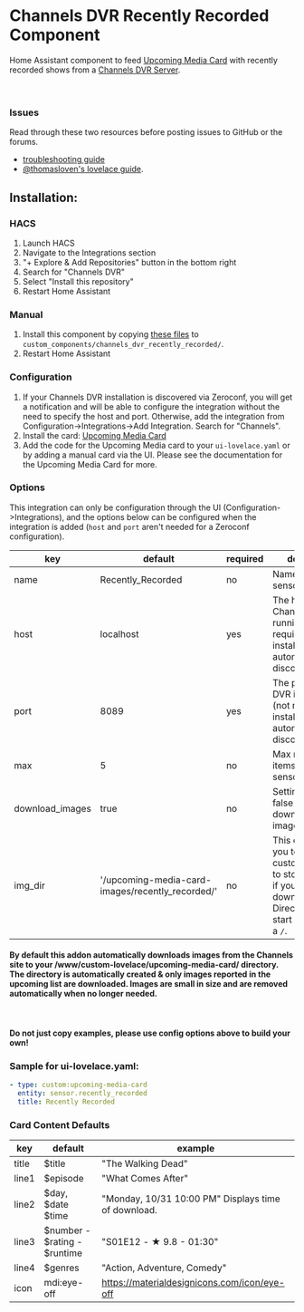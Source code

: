 # Channels DVR Recently Recorded Component

Home Assistant component to feed [Upcoming Media Card](https://github.com/custom-cards/upcoming-media-card) with
recently recorded shows from a [Channels DVR Server](https://getchannels.com/).</br>
</br></br>

### Issues

Read through these two resources before posting issues to GitHub or the forums.

- [troubleshooting guide](https://github.com/custom-cards/upcoming-media-card/blob/master/troubleshooting.md)
- [@thomasloven's lovelace guide](https://github.com/thomasloven/hass-config/wiki/Lovelace-Plugins).

## Installation:

### HACS

1. Launch HACS
2. Navigate to the Integrations section
3. "+ Explore & Add Repositories" button in the bottom right
4. Search for "Channels DVR"
5. Select "Install this repository"
6. Restart Home Assistant

### Manual

1. Install this component by copying [these files](https://github.com/rccoleman/channels_dvr_recently_recorded) to `custom_components/channels_dvr_recently_recorded/`.
2. Restart Home Assistant

### Configuration
1. If your Channels DVR installation is discovered via Zeroconf, you will get a notification and will be able to configure the integration without the need to specify the host and port.  Otherwise, add the integration from Configuration->Integrations->Add Integration.  Search for "Channels".
2. Install the card: [Upcoming Media Card](https://github.com/custom-cards/upcoming-media-card)
3. Add the code for the Upcoming Media card to your `ui-lovelace.yaml` or by adding a manual card via the UI.  Please see the documentation for the Upcoming Media Card for more.

### Options

This integration can only be configuration through the UI (Configuration->Integrations), and the options below can be configured when the integration is added (`host` and `port` aren't needed for a Zeroconf configuration).

| key             | default                                          | required | description                                                                                                                                    |
| --------------- | ------------------------------------------------ | -------- | ---------------------------------------------------------------------------------------------------------------------------------------------- |
| name            | Recently_Recorded                                | no       | Name of the sensor.                                                                 |
| host            | localhost                                        | yes      | The host Channels DVR is running on (not required if the installation is automatically discovered).                                  |
| port            | 8089                                             | yes      | The port Channels DVR is running on (not required if the installation is automatically discovered).                                  |
| max             | 5                                                | no       | Max number of items to show in sensor.                                                                                                         |
| download_images | true                                             | no       | Setting this to false will turn off downloading of images.                                                                                     |
| img_dir         | '/upcoming-media-card-images/recently_recorded/' | no       | This option allows you to choose a custom directory to store images in if you enable download_images. Directory must start and end with a `/`. |

#### By default this addon automatically downloads images from the Channels site to your /www/custom-lovelace/upcoming-media-card/ directory. The directory is automatically created & only images reported in the upcoming list are downloaded. Images are small in size and are removed automatically when no longer needed.

</br></br>
**Do not just copy examples, please use config options above to build your own!**

### Sample for ui-lovelace.yaml:

```yaml
- type: custom:upcoming-media-card
  entity: sensor.recently_recorded
  title: Recently Recorded
```

### Card Content Defaults

| key   | default                      | example                                             |
| ----- | ---------------------------- | --------------------------------------------------- |
| title | $title                       | "The Walking Dead"                                  |
| line1 | $episode                     | "What Comes After"                                  |
| line2 | $day, $date $time            | "Monday, 10/31 10:00 PM" Displays time of download. |
| line3 | $number - $rating - $runtime | "S01E12 - ★ 9.8 - 01:30"                            |
| line4 | $genres                      | "Action, Adventure, Comedy"                         |
| icon  | mdi:eye-off                  | https://materialdesignicons.com/icon/eye-off        |
